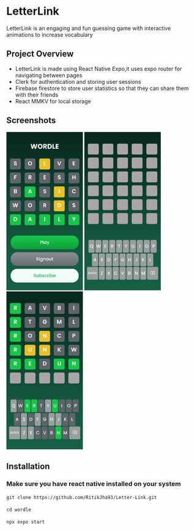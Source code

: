 # LetterLink

LetterLink is an engaging and fun guessing game with interactive animations to increase vocabulary

## Project Overview

 - LetterLink is made using React Native Expo,it uses expo router for navigating between pages
 - Clerk for authentication and storing user sessions
 - Firebase firestore to store user statistics so that they can share them with their friends
 - React MMKV for local storage

## Screenshots

<img src="/assets/screenshots/home_screen.jpeg" width="200" />
<img src="/assets/screenshots/blank_play_screen.jpeg" width="200" />
<img src="/assets/screenshots/play_screen.jpeg" width="200" />
<!-- ![Screenshot of a Home Screen](/assets/screenshots/home_screen.jpeg)
![Screenshot of a Blank Play screen](/assets/screenshots/blank_play_screen.jpeg)
![Screenshot of a Play Screen](/assets/screenshots/play_screen.jpeg) -->

## Installation

### Make sure you have react native installed on your system

```
git clone https://github.com/RitikJha93/Letter-Link.git

cd wordle

npx expo start
```

